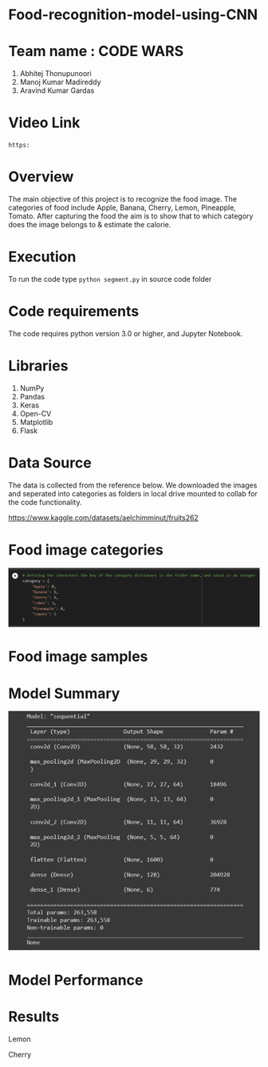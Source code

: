 # Food-recognition-model-using-CNN

# Team name : CODE WARS

1. Abhitej Thonupunoori
2. Manoj Kumar Madireddy
3. Aravind Kumar Gardas

# Video Link
```
https:
```
# Overview
The main objective of this project is to recognize the food image. The categories of food include Apple, Banana, Cherry, Lemon, Pineapple, Tomato. After capturing the food the aim is to show that to which category does the image belongs to & estimate the calorie.

# Execution
To run the code type ```python segment.py``` in source code folder

# Code requirements
The code requires python version 3.0 or higher, and Jupyter Notebook.

# Libraries
1. NumPy
2. Pandas
3. Keras
4. Open-CV
5. Matplotlib
6. Flask

# Data Source

The data is collected from the reference below. We downloaded the images and seperated into categories as folders in local drive mounted to collab for the code functionality.

https://www.kaggle.com/datasets/aelchimminut/fruits262 

# Food image categories
![](documentation%20images/Categories.png)

# Food image samples


# Model Summary
![](documentation%20images/modelsummary.png) 

# Model Performance

# Results

Lemon

Cherry

